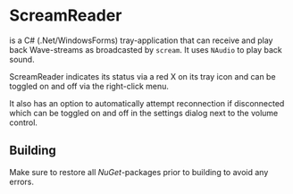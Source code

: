 # ScreamReader
is a C# (.Net/WindowsForms) tray-application that can receive and play back Wave-streams as broadcasted by `scream`.  It uses `NAudio` to play back sound.

ScreamReader indicates its status via a red X on its tray icon and can be toggled on and off via the right-click menu. 

It also has an option to automatically attempt reconnection if disconnected which can be toggled on and off in the settings dialog next to the volume control.

## Building
Make sure to restore all *NuGet*-packages prior to building to avoid any errors.

